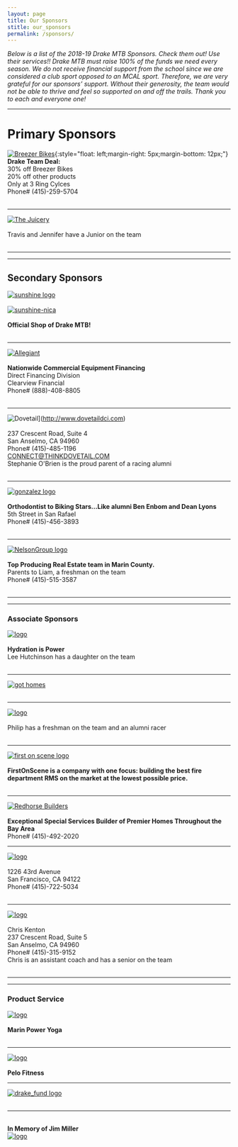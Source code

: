 ```yaml
---
layout: page
title: Our Sponsors
stitle: our_sponsors
permalink: /sponsors/
---
```



*Below is a list of the 2018-19 Drake MTB Sponsors. Check them out! Use their services!! Drake MTB must raise 100% of the funds we need every season. We do not receive financial support from the school since we are considered a club sport opposed to an MCAL sport. Therefore, we are very grateful for our sponsors’ support. Without their generosity, the team would not be able to thrive and feel so supported on and off the trails. Thank you to each and everyone one!*

***
# Primary Sponsors
[![Breezer Bikes](../images/breezer.jpg)](http://breezerbikes.com){:style="float: left;margin-right: 5px;margin-bottom: 12px;"}
**Drake Team Deal:**<br>
30% off Breezer Bikes<br>
20% off other products<br>
Only at 3 Ring Cylces<br>
Phone# (415)-259-5704<br><br>

***
[![The Juicery](../images/juicery.jpg)](https://www.facebook.com/juicery)<br><br>
Travis and Jennifer have a Junior on the team<br><br>

***
***
## Secondary Sponsors
[![sunshine logo](../images/sunshine_new.JPG)](http://www.sunshinebicycle.com)<br><br>
[![sunshine-nica](../images/nica-header.jpg)](http://www.sunshinebicycle.com/nica16/)<br><br>
**Official Shop of Drake MTB!**<br><br>

***
[![Allegiant](../images/Allegiant-logo.jpg)](http://www.clearviewfinancial.com)<br><br>
**Nationwide Commercial Equipment Financing**<br>
Direct Financing Division<br>
Clearview Financial<br>
Phone# (888)-408-8805<br><br>

***
![Dovetail](../images/dovetail-logo.jpg)](http://www.dovetaildci.com)<br><br>
237 Crescent Road, Suite 4<br>
San Anselmo, CA 94960<br>
Phone# (415)-485-1196<br>
CONNECT@THINKDOVETAIL.COM<br>
Stephanie O'Brien is the proud parent of a racing alumni<br><br>

***
[![gonzalez logo](../images/Gonzolez-logo.png)](http://www.drmichelleg.com)<br><br>
**Orthodontist to Biking Stars…Like alumni Ben Enbom and Dean Lyons**<br>
5th Street in San Rafael<br>
Phone# (415)-456-3893<br><br>

***
[![NelsonGroup logo](../images/NG_logo.png)](http://www.TheNelsonGroupMarin.com)<br><br>
**Top Producing Real Estate team in Marin County.**<br>
Parents to Liam, a freshman on the team<br>
Phone# (415)-515-3587<br><br>

***
***
### Associate Sponsors
[![logo](../images/Osmo_wordmark_color.png)](http://www.osmonutrition.com)<br><br>
**Hydration is Power**<br>
Lee Hutchinson has a daughter on the team<br><br>

***
[![got homes](../images/got-homes.jpg)](http://gothomes.com)<br><br>

***
[![logo](../images/Dolby_Vert_Black.png)](http://www.dolby.com/us/en/index.html)<br><br>
Philip has a freshman on the team and an alumni racer<br><br>

***
[![first on scene logo](../images/First-On-Scene.jpg)](http://firstonscene.com)<br><br>
**FirstOnScene is a company with one focus: building the best fire department RMS on the market at the lowest possible price.**<br><br>

***
[![Redhorse Builders](../images/redhorse.jpg)](http://www.redhorseconstructors.com)<br><br>
**Exceptional Special Services Builder of Premier Homes
Throughout the Bay Area**<br>
Phone# (415)-492-2020<br>

***
[![logo](../images/DiamondHomeRest_Logo.png)](http://diamondhomerestoration.com)<br><br>
1226 43rd Avenue<br>
San Francisco, CA 94122<br>
Phone# (415)-722-5034<br><br>

***
[![logo](../images/SocialRep_Logo.png)](https://www.socialrep.com)<br><br>
Chris Kenton<br>
237 Crescent Road, Suite 5<br>
San Anselmo, CA 94960<br>
Phone# (415)-315-9152<br>
Chris is an assistant coach and has a senior on the team<br><br>

***
***
### Product Service
[![logo](../images/marin-yoga.png)](http://www.Marinpoweryoga.com)<br><br>
**Marin Power Yoga**<br><br>

***
[![logo](../images/pelo-logo.jpg)](http://www.pelofitness.com)<br><br>
**Pelo Fitness**<br>

***
[![drake_fund logo](../images/drake_fund.jpg)](http://www.drakefund.org)<br><br>

***
<br>**In Memory of Jim Miller**<br>
[![logo](../images/jmiller.jpg)](/jim_miller)<br><br>
